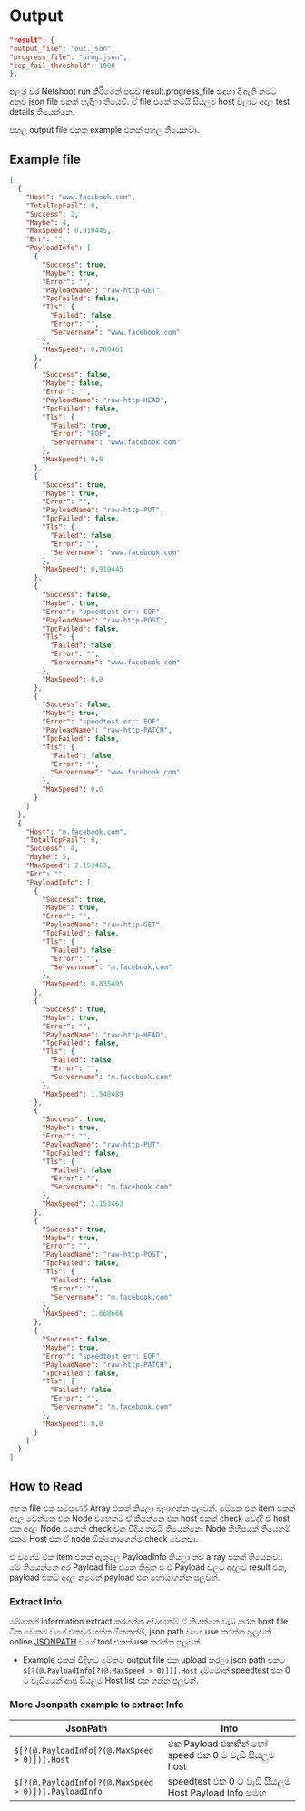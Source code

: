 # Output

```json
"result": {
"output_file": "out.json",
"progress_file": "prog.json",
"tcp_fail_threshold": 1000
},
```

පලමු වර Netshoot run කිරීමෙන් පසුව result.progress_file සඳහා දී ඇති නමට අනුව json file එකක් හැදිලා තියෙවි. ඒ file එකේ තමයි සියලුම host ව්ලාට අදාල test details තියෙන්නෙ.

පහල output file එකක example එකක් පහල තියෙනවා.

## Example file

```json
[
  {
    "Host": "www.facebook.com",
    "TotalTcpFail": 0,
    "Success": 2,
    "Maybe": 4,
    "MaxSpeed": 0.919445,
    "Err": "",
    "PayloadInfo": [
      {
        "Success": true,
        "Maybe": true,
        "Error": "",
        "PayloadName": "raw-http-GET",
        "TpcFailed": false,
        "Tls": {
          "Failed": false,
          "Error": "",
          "Servername": "www.facebook.com"
        },
        "MaxSpeed": 0.788401
      },
      {
        "Success": false,
        "Maybe": false,
        "Error": "",
        "PayloadName": "raw-http-HEAD",
        "TpcFailed": false,
        "Tls": {
          "Failed": true,
          "Error": "EOF",
          "Servername": "www.facebook.com"
        },
        "MaxSpeed": 0.0
      },
      {
        "Success": true,
        "Maybe": true,
        "Error": "",
        "PayloadName": "raw-http-PUT",
        "TpcFailed": false,
        "Tls": {
          "Failed": false,
          "Error": "",
          "Servername": "www.facebook.com"
        },
        "MaxSpeed": 0.919445
      },
      {
        "Success": false,
        "Maybe": true,
        "Error": "speedtest err: EOF",
        "PayloadName": "raw-http-POST",
        "TpcFailed": false,
        "Tls": {
          "Failed": false,
          "Error": "",
          "Servername": "www.facebook.com"
        },
        "MaxSpeed": 0.0
      },
      {
        "Success": false,
        "Maybe": true,
        "Error": "speedtest err: EOF",
        "PayloadName": "raw-http-PATCH",
        "TpcFailed": false,
        "Tls": {
          "Failed": false,
          "Error": "",
          "Servername": "www.facebook.com"
        },
        "MaxSpeed": 0.0
      }
    ]
  },
  {
    "Host": "m.facebook.com",
    "TotalTcpFail": 0,
    "Success": 4,
    "Maybe": 5,
    "MaxSpeed": 2.153463,
    "Err": "",
    "PayloadInfo": [
      {
        "Success": true,
        "Maybe": true,
        "Error": "",
        "PayloadName": "raw-http-GET",
        "TpcFailed": false,
        "Tls": {
          "Failed": false,
          "Error": "",
          "Servername": "m.facebook.com"
        },
        "MaxSpeed": 0.835495
      },
      {
        "Success": true,
        "Maybe": true,
        "Error": "",
        "PayloadName": "raw-http-HEAD",
        "TpcFailed": false,
        "Tls": {
          "Failed": false,
          "Error": "",
          "Servername": "m.facebook.com"
        },
        "MaxSpeed": 1.548489
      },
      {
        "Success": true,
        "Maybe": true,
        "Error": "",
        "PayloadName": "raw-http-PUT",
        "TpcFailed": false,
        "Tls": {
          "Failed": false,
          "Error": "",
          "Servername": "m.facebook.com"
        },
        "MaxSpeed": 2.153463
      },
      {
        "Success": true,
        "Maybe": true,
        "Error": "",
        "PayloadName": "raw-http-POST",
        "TpcFailed": false,
        "Tls": {
          "Failed": false,
          "Error": "",
          "Servername": "m.facebook.com"
        },
        "MaxSpeed": 1.668666
      },
      {
        "Success": false,
        "Maybe": true,
        "Error": "speedtest err: EOF",
        "PayloadName": "raw-http-PATCH",
        "TpcFailed": false,
        "Tls": {
          "Failed": false,
          "Error": "",
          "Servername": "m.facebook.com"
        },
        "MaxSpeed": 0.0
      }
    ]
  }
]
```

## How to Read

ඉහත file එක සම්පූර්ණ Array එකක් කියලා බලාගන්න පුලුවන්. මේකෙ එක item එකක් අදාල වෙන්නෙ එක Node එහෙකට ඒ කියන්නෙ එක host එකක් check වෙද්දි ඒ host එක අදාල Node එකෙන් check වුන විදිය තමයි තියෙන්නෙ. Node කිහිපයක් තියෙනම් එකම Host එක ඒ node ඕක්කොගෙන්ම check වෙනවා.

ඒ වගේම එක item එකක් ඇතුලෙ PayloadInfo කියලා තව array එකක් තියෙනවා. මේ තියෙන්නෙ අර Payload file එකෙ තිබුන එ ඒ Payload වලට අදාලව result එක, payload එකට අදාල නමෙන් payload එක හොයාගන්න පුලුවන්.

### Extract Info

මේකෙන් information extract කරගන්න අවශ්‍යනම් ඒ කියන්නෙ වැඩ කරන host file ටික වෙනම වගේ එකවර ගන්න ඕනනන්ම්, json path වගෙ use කරන්න පුලුවන්.
online [JSONPATH](new:https://jsonpath.com/) වගේ tool එකක් use කරන්න පුලුවන්.

- Example එකක් විදිහට
  මේකට output file එක upload කරලා json path එකට `$[?(@.PayloadInfo[?(@.MaxSpeed > 0)])].Host` දැම්මොත් speedtest එක 0 ට වැඩියෙන් ආපු සියලුම Host list එක ගන්න පුලුවන්.

### More Jsonpath example to extract Info

| JsonPath                                             | Info                                               |
| ---------------------------------------------------- | -------------------------------------------------- |
| `$[?(@.PayloadInfo[?(@.MaxSpeed > 0)])].Host`        | එක Payload එකකින් හෝ speed එක 0 ට වැඩි සියලුම host |
| `$[?(@.PayloadInfo[?(@.MaxSpeed > 0)])].PayloadInfo` | speedtest එක 0 ට වැඩි සියලුම Host Payload Info සමඟ |
